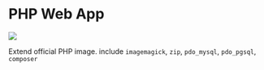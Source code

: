 PHP Web App
===

![](https://quay.io/repository/shota_sawada/php-web-app/status)

Extend official PHP image. include `imagemagick`, `zip`, `pdo_mysql`, `pdo_pgsql`, `composer`

